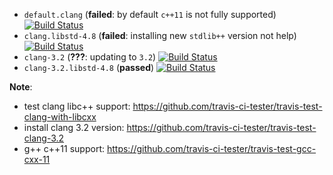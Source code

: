 * `default.clang` (**failed**: by default `c++11` is not fully supported)
[![Build Status](https://travis-ci.org/travis-ci-tester/travis-test-clang-cxx-11.png?branch=default.clang)](https://travis-ci.org/travis-ci-tester/travis-test-clang-cxx-11)
* `clang.libstd-4.8` (**failed**: installing new `stdlib++` version not help)
[![Build Status](https://travis-ci.org/travis-ci-tester/travis-test-clang-cxx-11.png?branch=clang.libstd-4.8)](https://travis-ci.org/travis-ci-tester/travis-test-clang-cxx-11)
* `clang-3.2` (**???**: updating to `3.2`)
[![Build Status](https://travis-ci.org/travis-ci-tester/travis-test-clang-cxx-11.png?branch=clang-3.2)](https://travis-ci.org/travis-ci-tester/travis-test-clang-cxx-11)
* `clang-3.2.libstd-4.8` (**passed**)
[![Build Status](https://travis-ci.org/travis-ci-tester/travis-test-clang-cxx-11.png?branch=clang-3.2.libstd-4.8)](https://travis-ci.org/travis-ci-tester/travis-test-clang-cxx-11)

**Note**:
* test clang libc++ support: https://github.com/travis-ci-tester/travis-test-clang-with-libcxx
* install clang 3.2 version: https://github.com/travis-ci-tester/travis-test-clang-3.2
* g++ c++11 support: https://github.com/travis-ci-tester/travis-test-gcc-cxx-11
